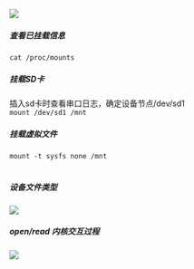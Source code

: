 ![](https://picbed-xunxun.oss-cn-shanghai.aliyuncs.com/20220105143806.png)

##### 查看已挂载信息
```cat /proc/mounts```



##### 挂载SD卡
插入sd卡时查看串口日志，确定设备节点/dev/sd1  
```mount /dev/sd1 /mnt```

##### 挂载虚拟文件
```mount -t sysfs none /mnt```  
<br>

##### 设备文件类型
![](https://picbed-xunxun.oss-cn-shanghai.aliyuncs.com/20220105144425.png)
<br>

##### open/read 内核交互过程
![](https://picbed-xunxun.oss-cn-shanghai.aliyuncs.com/20220105150546.png)
